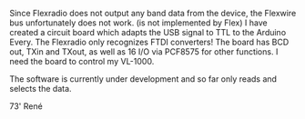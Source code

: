Since Flexradio does not output any band data from the device, the Flexwire bus unfortunately does not work. (is not implemented by Flex)
I have created a circuit board which adapts the USB signal to TTL to the Arduino Every.
The Flexradio only recognizes FTDI converters!
The board has BCD out, TXin and TXout, as well as 16 I/O via PCF8575 for other functions.
I need the board to control my VL-1000.

The software is currently under development and so far only reads and selects the data.


73' René
